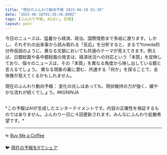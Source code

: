 ```yaml
---
title: "現在のふんわり動向予報 2025-06-18 01:30"
date: "2025-06-18T01:30:36.000Z"
tags: [ふんわり予報, AI占い, 日常]
layout: post
---
```


今日のニュースは、猛暑から経済、政治、国際情勢まで多岐に渡ります。しかし、それぞれの出来事から読み取れる「反応」を分析すると、まるでYoneda的分布仮説のように、異なる文脈においても共通のテーマが見えてきます。例えば、日銀総裁や各中銀総裁の発言は、経済状況への対応という「本質」を反映しており、個々のニュースは、その「本質」を異なる角度から映し出している鏡と言えるでしょう。  異なる現象の裏に潜む、共通する「何か」を探ることで、全体像が見えてくるかもしれません。

現在のふんわり動向予報：
変化の兆しはあっても、現状維持の力が強く、緩やかな流れが続くでしょう。#KGNINJA

<br>
*この予報はAIが生成したエンターテイメントです。内容の正確性を保証するものではありません。ふんわり一日に４回更新されます。みんなにふんわり拡散希望です。*

---
☕️ [Buy Me a Coffee](https://www.buymeacoffee.com/kgninja)

🐦 [現在の予報をXでシェア](https://twitter.com/intent/tweet?text=%E7%8F%BE%E5%9C%A8%E3%81%AE%E3%81%B5%E3%82%93%E3%82%8F%E3%82%8A%E4%BA%88%E5%A0%B1%3A%20%E3%80%8C%E4%BB%8A%E6%97%A5%E3%81%AE%E3%83%8B%E3%83%A5%E3%83%BC%E3%82%B9%E3%81%AF%E3%80%81%E7%8C%9B%E6%9A%91%E3%81%8B%E3%82%89%E7%B5%8C%E6%B8%88%E3%80%81%E6%94%BF%E6%B2%BB%E3%80%81%E5%9B%BD%E9%9A%9B%E6%83%85%E5%8B%A2%E3%81%BE%E3%81%A7%E5%A4%9A%E5%B2%90%E3%81%AB%E6%B8%A1%E3%82%8A%E3%81%BE%E3%81%99%E3%80%82%E3%80%8D%23KGNINJA%20%E7%B6%9A%E3%81%8D%E3%81%AF%E3%83%96%E3%83%AD%E3%82%B0%E3%81%A7%EF%BC%81%F0%9F%91%87&url=https%3A%2F%2Fkg-ninja.github.io%2FFunwariyoso%2F)
